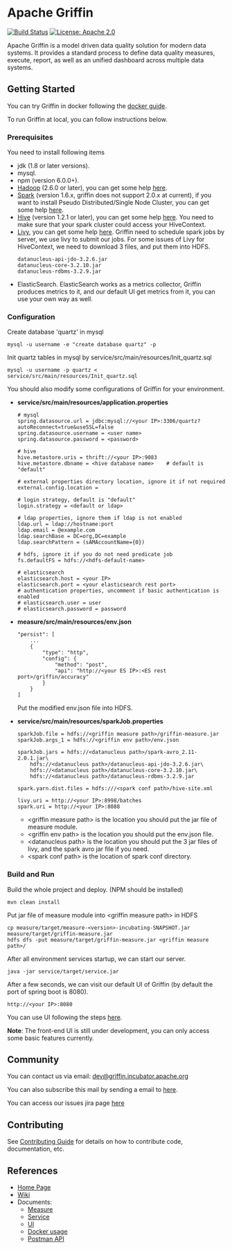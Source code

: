 

<!--
Licensed to the Apache Software Foundation (ASF) under one
or more contributor license agreements.  See the NOTICE file
distributed with this work for additional information
regarding copyright ownership.  The ASF licenses this file
to you under the Apache License, Version 2.0 (the
"License"); you may not use this file except in compliance
with the License.  You may obtain a copy of the License at

  http://www.apache.org/licenses/LICENSE-2.0

Unless required by applicable law or agreed to in writing,
software distributed under the License is distributed on an
"AS IS" BASIS, WITHOUT WARRANTIES OR CONDITIONS OF ANY
KIND, either express or implied.  See the License for the
specific language governing permissions and limitations
under the License.
-->


# Apache Griffin  
[![Build Status](https://travis-ci.org/apache/incubator-griffin.svg?branch=master)](https://travis-ci.org/apache/incubator-griffin) [![License: Apache 2.0](https://camo.githubusercontent.com/8cb994f6c4a156c623fe057fccd7fb7d7d2e8c9b/68747470733a2f2f696d672e736869656c64732e696f2f62616467652f6c6963656e73652d417061636865253230322d3445423142412e737667)](https://www.apache.org/licenses/LICENSE-2.0.html)    

Apache Griffin is a model driven data quality solution for modern data systems. It provides a standard process to define data quality measures, execute, report, as well as an unified dashboard across multiple data systems. 

## Getting Started


You can try Griffin in docker following the [docker guide](https://github.com/apache/incubator-griffin/blob/master/griffin-doc/docker/griffin-docker-guide.md).

To run Griffin at local, you can follow instructions below.

### Prerequisites
You need to install following items 
- jdk (1.8 or later versions).
- mysql.
- npm (version 6.0.0+).
- [Hadoop](http://apache.claz.org/hadoop/common/hadoop-2.6.0/hadoop-2.6.0.tar.gz) (2.6.0 or later), you can get some help [here](https://hadoop.apache.org/docs/r2.7.2/hadoop-project-dist/hadoop-common/SingleCluster.html).
-  [Spark](http://spark.apache.org/downloads.html) (version 1.6.x, griffin does not support 2.0.x at current), if you want to install Pseudo Distributed/Single Node Cluster, you can get some help [here](http://why-not-learn-something.blogspot.com/2015/06/spark-installation-pseudo.html).
- [Hive](http://apache.claz.org/hive/hive-1.2.1/apache-hive-1.2.1-bin.tar.gz) (version 1.2.1 or later), you can get some help [here](https://cwiki.apache.org/confluence/display/Hive/GettingStarted#GettingStarted-RunningHive).
    You need to make sure that your spark cluster could access your HiveContext.
- [Livy](http://archive.cloudera.com/beta/livy/livy-server-0.3.0.zip), you can get some help [here](http://livy.io/quickstart.html).
    Griffin need to schedule spark jobs by server, we use livy to submit our jobs.
    For some issues of Livy for HiveContext, we need to download 3 files, and put them into HDFS.
    ```
    datanucleus-api-jdo-3.2.6.jar
    datanucleus-core-3.2.10.jar
    datanucleus-rdbms-3.2.9.jar
    ```
- ElasticSearch. 
	ElasticSearch works as a metrics collector, Griffin produces metrics to it, and our default UI get metrics from it, you can use your own way as well.

### Configuration

Create database 'quartz' in mysql
```
mysql -u username -e "create database quartz" -p
```
Init quartz tables in mysql by service/src/main/resources/Init_quartz.sql
```
mysql -u username -p quartz < service/src/main/resources/Init_quartz.sql
```


You should also modify some configurations of Griffin for your environment.

- <b>service/src/main/resources/application.properties</b>

    ```
    # mysql
    spring.datasource.url = jdbc:mysql://<your IP>:3306/quartz?autoReconnect=true&useSSL=false
    spring.datasource.username = <user name>
    spring.datasource.password = <password>
    
    # hive
    hive.metastore.uris = thrift://<your IP>:9083
    hive.metastore.dbname = <hive database name>    # default is "default"
    
    # external properties directory location, ignore it if not required
    external.config.location =

	# login strategy, default is "default"
	login.strategy = <default or ldap>

	# ldap properties, ignore them if ldap is not enabled
	ldap.url = ldap://hostname:port
	ldap.email = @example.com
	ldap.searchBase = DC=org,DC=example
	ldap.searchPattern = (sAMAccountName={0})

	# hdfs, ignore it if you do not need predicate job
	fs.defaultFS = hdfs://<hdfs-default-name>

	# elasticsearch
	elasticsearch.host = <your IP>
	elasticsearch.port = <your elasticsearch rest port>
	# authentication properties, uncomment if basic authentication is enabled
	# elasticsearch.user = user
	# elasticsearch.password = password
    ```

- <b>measure/src/main/resources/env.json</b> 
	```
	"persist": [
	    ...
	    {
			"type": "http",
			"config": {
		        "method": "post",
		        "api": "http://<your ES IP>:<ES rest port>/griffin/accuracy"
			}
		}
	]
	```
	Put the modified env.json file into HDFS.
	
- <b>service/src/main/resources/sparkJob.properties</b>
    ```
    sparkJob.file = hdfs://<griffin measure path>/griffin-measure.jar
    sparkJob.args_1 = hdfs://<griffin env path>/env.json
    
    sparkJob.jars = hdfs://<datanucleus path>/spark-avro_2.11-2.0.1.jar\
	    hdfs://<datanucleus path>/datanucleus-api-jdo-3.2.6.jar\
	    hdfs://<datanucleus path>/datanucleus-core-3.2.10.jar\
	    hdfs://<datanucleus path>/datanucleus-rdbms-3.2.9.jar
	    
	spark.yarn.dist.files = hdfs:///<spark conf path>/hive-site.xml
	
    livy.uri = http://<your IP>:8998/batches
    spark.uri = http://<your IP>:8088
    ```
    - \<griffin measure path> is the location you should put the jar file of measure module.
    - \<griffin env path> is the location you should put the env.json file.
    - \<datanucleus path> is the location you should put the 3 jar files of livy, and the spark avro jar file if you need.
    - \<spark conf path> is the location of spark conf directory.
    
### Build and Run

Build the whole project and deploy. (NPM should be installed)

  ```
  mvn clean install
  ```
 
Put jar file of measure module into \<griffin measure path> in HDFS

```
cp measure/target/measure-<version>-incubating-SNAPSHOT.jar measure/target/griffin-measure.jar
hdfs dfs -put measure/target/griffin-measure.jar <griffin measure path>/
  ```

After all environment services startup, we can start our server.

  ```
  java -jar service/target/service.jar
  ```
    
After a few seconds, we can visit our default UI of Griffin (by default the port of spring boot is 8080).

  ```
  http://<your IP>:8080
  ```

You can use UI following the steps  [here](https://github.com/apache/incubator-griffin/blob/master/griffin-doc/ui/user-guide.md).

**Note**: The front-end UI is still under development, you can only access some basic features currently.

## Community

You can contact us via email: <a href="mailto:dev@griffin.incubator.apache.org">dev@griffin.incubator.apache.org</a>

You can also subscribe this mail by sending a email to [here](mailto:dev-subscribe@griffin.incubator.apache.org). 

You can access our issues jira page [here](https://issues.apache.org/jira/browse/GRIFFIN)



## Contributing

See [Contributing Guide](./CONTRIBUTING.md) for details on how to contribute code, documentation, etc.

## References
- [Home Page](http://griffin.incubator.apache.org/)
- [Wiki](https://cwiki.apache.org/confluence/display/GRIFFIN/Apache+Griffin)
- Documents:
	- [Measure](https://github.com/apache/incubator-griffin/tree/master/griffin-doc/measure)
	- [Service](https://github.com/apache/incubator-griffin/tree/master/griffin-doc/service)
	- [UI](https://github.com/apache/incubator-griffin/tree/master/griffin-doc/ui)
	- [Docker usage](https://github.com/apache/incubator-griffin/tree/master/griffin-doc/docker)
	- [Postman API](https://github.com/apache/incubator-griffin/tree/master/griffin-doc/service/postman)